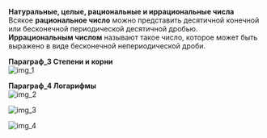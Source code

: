 **Натуральные, целые, рациональные и иррациональные числа**  
Всякое **рациональное число** можно представить десятичной конечной или бесконечной периодической десятичной дробью.
**Иррациональным числом** называют такое число, которое может быть выражено в виде бесконечной непериодической дроби.

**Параграф_3 Степени и корни**  
![img_1](https://user-images.githubusercontent.com/35499834/46259638-425c6200-c4dc-11e8-8238-6b061ccd5fa4.png)  

**Параграф_4 Логарифмы**  
![img_2](https://user-images.githubusercontent.com/35499834/46259910-b64c3980-c4df-11e8-8df8-1f99d9bc7bea.png)

![img_3](https://user-images.githubusercontent.com/35499834/46259945-4e4a2300-c4e0-11e8-9a16-bafb4d8e45fe.png)

![img_4](https://user-images.githubusercontent.com/35499834/46259996-e942fd00-c4e0-11e8-90ae-3b63bcab9278.png)
